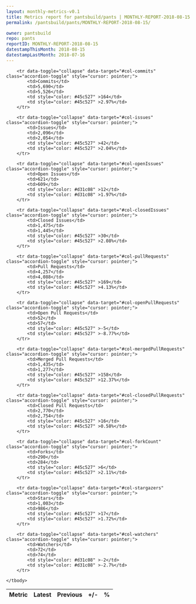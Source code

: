 ```yaml
---
layout: monthly-metrics-v0.1
title: Metrics report for pantsbuild/pants | MONTHLY-REPORT-2018-08-15 | 2018-08-15
permalink: /pantsbuild/pants/MONTHLY-REPORT-2018-08-15/

owner: pantsbuild
repo: pants
reportID: MONTHLY-REPORT-2018-08-15
datestampThisMonth: 2018-08-15
datestampLastMonth: 2018-07-16
---
```



<table class="table table-condensed" style="border-collapse:collapse;">
    <thead>
    <tr>
        <th>Metric</th>
        <th>Latest</th>
        <th>Previous</th>
        <th>+/-</th>
        <th>%</th>
    </tr>
    </thead>
    <tbody>

        <tr data-toggle="collapse" data-target="#col-commits" class="accordion-toggle" style="cursor: pointer;">
            <td>Commits</td>
            <td>5,690</td>
            <td>5,526</td>
            <td style="color: #45c527" >164</td>
            <td style="color: #45c527" >2.97%</td>
        </tr>
        
        <tr data-toggle="collapse" data-target="#col-issues" class="accordion-toggle" style="cursor: pointer;">
            <td>Issues</td>
            <td>2,096</td>
            <td>2,054</td>
            <td style="color: #45c527" >42</td>
            <td style="color: #45c527" >2.04%</td>
        </tr>
        
        <tr data-toggle="collapse" data-target="#col-openIssues" class="accordion-toggle" style="cursor: pointer;">
            <td>Open Issues</td>
            <td>621</td>
            <td>609</td>
            <td style="color: #d31c08" >12</td>
            <td style="color: #d31c08" >1.97%</td>
        </tr>
        
        <tr data-toggle="collapse" data-target="#col-closedIssues" class="accordion-toggle" style="cursor: pointer;">
            <td>Closed Issues</td>
            <td>1,475</td>
            <td>1,445</td>
            <td style="color: #45c527" >30</td>
            <td style="color: #45c527" >2.08%</td>
        </tr>
        
        <tr data-toggle="collapse" data-target="#col-pullRequests" class="accordion-toggle" style="cursor: pointer;">
            <td>Pull Requests</td>
            <td>4,257</td>
            <td>4,088</td>
            <td style="color: #45c527" >169</td>
            <td style="color: #45c527" >4.13%</td>
        </tr>
        
        <tr data-toggle="collapse" data-target="#col-openPullRequests" class="accordion-toggle" style="cursor: pointer;">
            <td>Open Pull Requests</td>
            <td>52</td>
            <td>57</td>
            <td style="color: #45c527" >-5</td>
            <td style="color: #45c527" >-8.77%</td>
        </tr>
        
        <tr data-toggle="collapse" data-target="#col-mergedPullRequests" class="accordion-toggle" style="cursor: pointer;">
            <td>Merged Pull Requests</td>
            <td>1,435</td>
            <td>1,277</td>
            <td style="color: #45c527" >158</td>
            <td style="color: #45c527" >12.37%</td>
        </tr>
        
        <tr data-toggle="collapse" data-target="#col-closedPullRequests" class="accordion-toggle" style="cursor: pointer;">
            <td>Closed Pull Requests</td>
            <td>2,770</td>
            <td>2,754</td>
            <td style="color: #45c527" >16</td>
            <td style="color: #45c527" >0.58%</td>
        </tr>
        
        <tr data-toggle="collapse" data-target="#col-forkCount" class="accordion-toggle" style="cursor: pointer;">
            <td>Forks</td>
            <td>290</td>
            <td>284</td>
            <td style="color: #45c527" >6</td>
            <td style="color: #45c527" >2.11%</td>
        </tr>
        
        <tr data-toggle="collapse" data-target="#col-stargazers" class="accordion-toggle" style="cursor: pointer;">
            <td>Stars</td>
            <td>1,003</td>
            <td>986</td>
            <td style="color: #45c527" >17</td>
            <td style="color: #45c527" >1.72%</td>
        </tr>
        
        <tr data-toggle="collapse" data-target="#col-watchers" class="accordion-toggle" style="cursor: pointer;">
            <td>Watchers</td>
            <td>72</td>
            <td>74</td>
            <td style="color: #d31c08" >-2</td>
            <td style="color: #d31c08" >-2.7%</td>
        </tr>
        
    </tbody>
</table>
